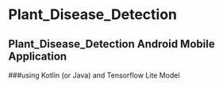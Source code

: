 # Plant_Disease_Detection

## Plant_Disease_Detection Android Mobile Application

###using Kotlin (or Java) and Tensorflow Lite Model 
